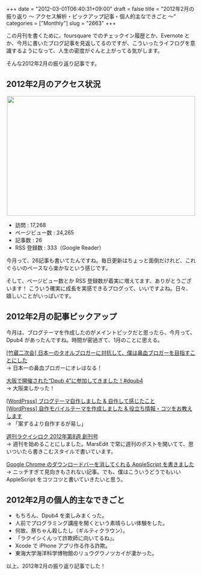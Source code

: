 +++
date = "2012-03-01T06:40:31+09:00"
draft = false
title = "2012年2月の振り返り 〜 アクセス解析・ピックアップ記事・個人的主なできごと 〜"
categories = ["Monthly"]
slug = "2663"
+++

この月刊を書くために、foursquare でのチェックイン履歴とか、Evernote とか、今月に書いたブログ記事を見返してるのですが、こういったライフログを意識するようになって、人生の密度がぐんと上がってる気がします。

そんな2012年2月の振り返り記事です。

<h2>2012年2月のアクセス状況</h2>

<img style="display:block; margin-left:auto; margin-right:auto;" src="/images/2012/03/2663_1.png" border="0" width="500" height="318" />

<ul><li>訪問 : 17,268</li>
<li>ページビュー数 : 24,265</li>
<li>記事数 : 26</li>	
<li>RSS 登録数 : 333（Google Reader）</li></ul>

今月って、26記事も書いてたんですね。毎日更新はちょっと面倒だけれど、これぐらいのペースなら楽かなという感じです。

そして、ページビュー数とか RSS 登録数が着実に増えてます、ありがとうございます！ こういう確実に成長を実感できるブログって、いいですよね。日々、嬉しいことがいっぱいです。

<h2>2012年2月の記事ピックアップ</h2>

今月は、ブログテーマを作成したのがメイントピックだと思ったら、今月って、Dpub4 があったんですね。時間が密過ぎて、1月のことに思える。

<a href="http://rakuishi.com/event/2431/" target="_blank">[竹蔵二次会] 日本一のタオルブロガーに対抗して、僕は鼻血ブロガーを目指すことにした</a><br />
→ 日本一の鼻血ブロガーにオレはなる！

<a href="http://rakuishi.com/event/2457/" target="_blank">大阪で開催された“Dpub 4”に参加してきました！#dpub4</a><br />
→ 大阪楽しかった！

<a href="http://rakuishi.com/wordpress/2492/" target="_blank">[WordPrsss] ブログテーマ自作しました & 自作して感じたこと</a><br />
<a href="http://rakuishi.com/wordpress/2618/" target="_blank">[WordPress] 自作モバイルテーマを作成しました & 役立ち情報・コツをお教えします</a><br />
→ 「案ずるより自作するが易し」

<a href="http://rakuishi.com/weekly/2547/" target="_blank">週刊ラクイシロク 2012年第8週 創刊号</a><br />
→ 週刊を始めることにしました。MarsEdit で常に週刊のポストを開いてて、思いついたら書きこむスタイルで書いています。

<a href="http://rakuishi.com/mac/2530/" target="_blank">Google Chrome のダウンロードバーを消してくれる AppleScript を書きました</a><br />
→ ニッチすぎて見向きもされない記事。でも、僕はこういうどうでもいい AppleScript をコツコツと書いていきたいと思う。

<h2>2012年2月の個人的主なできごと</h2>

<ul>
<li>もちろん、Dpub4 を楽しみまくった。</li>
<li>人前でプログラミング講座を開くという素晴らしい体験をした。</li>
<li>何故、祭ちゃん殺したし（ギルティクラウン）。</li>
<li>「ラクイシくんって詐欺師に向いてるね」。</li>
<li>Xcode で iPhone アプリ作る作る詐欺。</li>
<li>東海大学海洋科学博物館のリュウグウノツカイが凄かった。</li>
</ul>

以上、2012年2月の振り返り記事でした！
